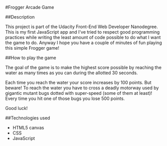 #Frogger Arcade Game

##Description

This project is part of the Udacity Front-End Web Developer Nanodegree. This is my first JavaScript app and I've tried to respect good programming practices while writing the least amount of code possible to do what I want the game to do. Anyway I hope you have a couple of minutes of fun playing this simple Frogger game!

##How to play the game

The goal of the game is to make the highest score possible by reaching the water as many times as you can during the allotted 30 seconds.

Each time you reach the water your score increases by 100 points. But beware! To reach the water you have to cross a deadly motorway used by gigantic mutant bugs dotted with super-speed (some of them at least)! Every time you hit one of those bugs you lose 500 points.

Good luck!

##Technologies used

- HTML5 canvas
- CSS
- JavaScript
